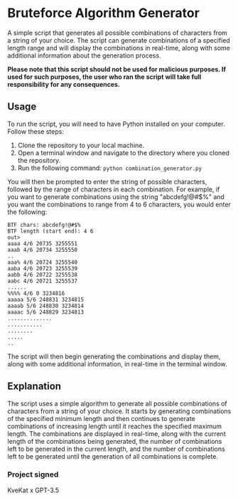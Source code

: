 # Bruteforce Algorithm Generator

A simple script that generates all possible combinations of characters from a string of your choice. The script can generate combinations of a specified length range and will display the combinations in real-time, along with some additional information about the generation process.

__Please note that this script should not be used for malicious purposes. If used for such purposes, the user who ran the script will take full responsibility for any consequences.__

## Usage
To run the script, you will need to have Python installed on your computer. Follow these steps:

1. Clone the repository to your local machine.
2. Open a terminal window and navigate to the directory where you cloned the repository.
3. Run the following command: `python combination_generator.py`

You will then be prompted to enter the string of possible characters, followed by the range of characters in each combination. For example, if you want to generate combinations using the string "abcdefg!@#$%" and you want the combinations to range from 4 to 6 characters, you would enter the following:

```
BTF chars: abcdefg!@#$%
BTF length (start end): 4 6
out>
aaaa 4/6 20735 3255551
aaab 4/6 20734 3255550
..
aaa% 4/6 20724 3255540
aaba 4/6 20723 3255539
aabb 4/6 20722 3255538
aabc 4/6 20721 3255537
......
%%%% 4/6 0 3234816
aaaaa 5/6 248831 3234815
aaaab 5/6 248830 3234814
aaaac 5/6 248829 3234813
..............
...........
........
.....
..
```
The script will then begin generating the combinations and display them, along with some additional information, in real-time in the terminal window.

## Explanation

The script uses a simple algorithm to generate all possible combinations of characters from a string of your choice. It starts by generating combinations of the specified minimum length and then continues to generate combinations of increasing length until it reaches the specified maximum length. The combinations are displayed in real-time, along with the current length of the combinations being generated, the number of combinations left to be generated in the current length, and the number of combinations left to be generated until the generation of all combinations is complete.

### Project signed

KveKat x GPT-3.5
